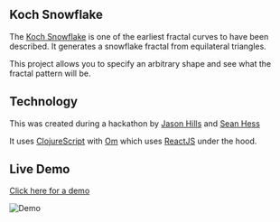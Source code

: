 Koch Snowflake
--------------

The [Koch Snowflake](http://en.wikipedia.org/wiki/Koch_snowflake) is one of the earliest fractal curves to have been described. It generates a snowflake fractal from equilateral triangles.

This project allows you to specify an arbitrary shape and see what the fractal pattern will be.

Technology
----------

This was created during a hackathon by [Jason Hills](https://github.com/argonauthills) and [Sean Hess](https://github.com/seanhess)

It uses [ClojureScript](https://github.com/clojure/clojurescript) with [Om](https://github.com/swannodette/om) which uses [ReactJS](http://facebook.github.io/react/) under the hood.

Live Demo
---------
[Click here for a demo](http://argonauthills.github.io/koch/)

![Demo](http://i.imgur.com/XO7GCA2.png)
